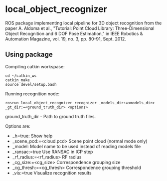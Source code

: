# local_object_recognizer

ROS package implementing local pipeline for 3D object recognition from the paper A. Aldoma et al., "Tutorial: Point Cloud Library: Three-Dimensional Object Recognition and 6 DOF Pose Estimation," in IEEE Robotics & Automation Magazine, vol. 19, no. 3, pp. 80-91, Sept. 2012.

## Using package
Compiling catkin workspase:

```
cd ~/catkin_ws
catkin_make
source devel/setup.bash
```

Running recognition node:

```
rosrun local_object_recognizer recognizer _models_dir:=<models_dir> _gt_dir:=<ground_truth_dir> <options>
```

ground_truth_dir - Path to ground truth files.

Options are:

* _h=true:                                 Show help
* _scene_pcd:=<cloud.pcd>                  Scene point cloud (normal mode only)
* _model:                                  Model name to be used instead of reading models file
* _ransac:=true                            Use RANSAC in ICP step
* _rf_radius:=<rf_radius>                  RF radius
* _cg_size:=<cg_size>                      Correspondence grouping size
* _cg_thresh:=<cg_thresh>                  Correspondence grouping threshold
* _vis:=true                               Visualize recognition results
